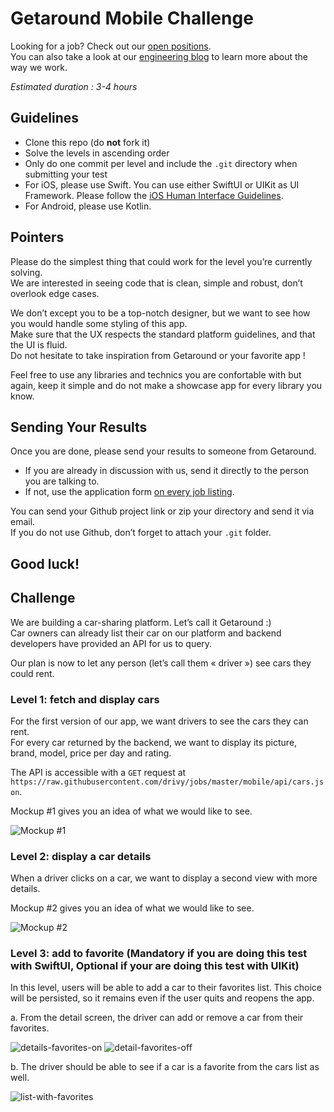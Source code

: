 # Getaround Mobile Challenge 
Looking for a job? Check out our [open positions](https://getaround.com/careers).\
You can also take a look at our [engineering blog](https://getaround.tech/) to learn more about the way we work. 

*Estimated duration : 3-4 hours* 

## Guidelines 
- Clone this repo (do **not** fork it) 
- Solve the levels in ascending order 
- Only do one commit per level and include the `.git` directory when submitting your test 
- For iOS, please use Swift. You can use either SwiftUI or UIKit as UI Framework. Please follow the [iOS Human Interface Guidelines](https://developer.apple.com/design/human-interface-guidelines/ios/overview/themes/). 
- For Android, please use Kotlin. 

## Pointers 
Please do the simplest thing that could work for the level you’re currently solving.\
We are interested in seeing code that is clean, simple and robust, don’t overlook edge cases. 

We don’t except you to be a top-notch designer, but we want to see how you would handle some styling of this app.\
Make sure that the UX respects the standard platform guidelines, and that the UI is fluid.\
Do not hesitate to take inspiration from Getaround or your favorite app ! 

Feel free to use any libraries and technics you are confortable with but again, keep it simple and do not make a showcase app for every library you know. 

## Sending Your Results
Once you are done, please send your results to someone from Getaround.

- If you are already in discussion with us, send it directly to the person you are talking to.
- If not, use the application form [on every job listing](https://fr.getaround.com/jobs).

You can send your Github project link or zip your directory and send it via email.\
If you do not use Github, don’t forget to attach your `.git` folder.

Good luck!
---

## Challenge
We are building a car-sharing platform. Let’s call it Getaround :)\
Car owners can already list their car on our platform and backend developers have provided an API for us to query.

Our plan is now to let any person (let’s call them « driver ») see cars they could rent.

### Level 1: fetch and display cars

For the first version of our app, we want drivers to see the cars they can rent.\
For every car returned by the backend, we want to display its picture, brand, model, price per day and rating.

The API is accessible with a `GET` request at `https://raw.githubusercontent.com/drivy/jobs/master/mobile/api/cars.json`.

Mockup #1 gives you an idea of what we would like to see.

![Mockup #1](https://github.com/drivy/jobs/assets/1333507/ede3d183-c97e-4adb-881b-851febfa756d)

### Level 2: display a car details

When a driver clicks on a car, we want to display a second view with more details.

Mockup #2 gives you an idea of what we would like to see.

![Mockup #2](https://github.com/drivy/jobs/assets/1333507/308d043a-b485-4389-ac3a-dac9682e4eb0)

### Level 3: add to favorite (Mandatory if you are doing this test with SwiftUI, Optional if your are doing this test with UIKit) 
In this level, users will be able to add a car to their favorites list. This choice will be persisted, so it remains even if the user quits and reopens the app. 

a. From the detail screen, the driver can add or remove a car from their favorites. 

![details-favorites-on](https://github.com/drivy/jobs/assets/1333507/db97abd9-deec-4b9d-8d51-2e3c8d275732)
![detail-favorites-off](https://github.com/drivy/jobs/assets/1333507/e133a90d-eb77-4398-a26d-57783d3d6ea0)

b. The driver should be able to see if a car is a favorite from the cars list as well. 

![list-with-favorites](https://github.com/drivy/jobs/assets/1333507/8f449e6e-31c2-4f33-b045-9360cb5e774e)

